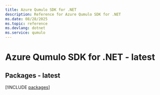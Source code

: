 ```yaml
---
title: Azure Qumulo SDK for .NET
description: Reference for Azure Qumulo SDK for .NET
ms.date: 08/28/2025
ms.topic: reference
ms.devlang: dotnet
ms.service: qumulo
---
```

# Azure Qumulo SDK for .NET - latest
## Packages - latest
[!INCLUDE [packages](qumulo-index.md)]